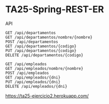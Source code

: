 # TA25-Spring-REST-ER

API 
```
GET /api/departamentos
GET /api/departamentos/nombre/{nombre}
POST /api/departamentos
GET /api/departamentos/{codigo}
PUT /api/departamentos/{codigo}
DELETE /api/departamentos/{codigo}

GET /api/empleados
GET /api/empleados/nombre/{nombre}
POST /api/empleados
GET /api/empleados/{dni}
PUT /api/empleados/{dni}
DELETE /api/empleados/{dni}
```
https://ta25-ejercicio2.herokuapp.com/
